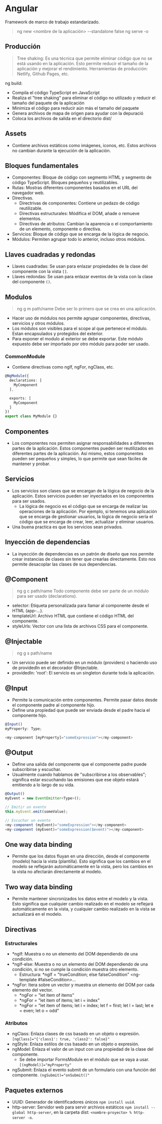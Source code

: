 # Angular

Framework de marco de trabajo estandarizado.

> ng new <nombre de la aplicación> --standalone false
> ng serve -o

## Producción

> Tree shaking: Es una técnica que permite eliminar código que no se está usando en la aplicación. Esto permite reducir el tamaño de la aplicación y mejorar el rendimiento.
> Herramientas de producción: Netlify, Github Pages, etc.

ng build:

- Compila el código TypeScript en JavaScript
- Realiza el "tree shaking" para eliminar el código no utilizado y reducir el tamaño del paquete de la aplicación
- Minimiza el código para reducir aún más el tamaño del paquete
- Genera archivos de mapa de origen para ayudar con la depuració
- Coloca los archivos de salida en el directorio dist/

## Assets

- Contiene archivos estáticos como imágenes, iconos, etc. Estos archivos no cambian durante la ejecución de la aplicación.

## Bloques fundamentales

- Componentes: Bloque de código con segmento HTML y segmento de código TypeScript. Bloques pequeños y reutilizables.
- Rutas: Mostras diferentes componentes basados en el URL del navegador web.
- Directivas.
  - Directrivas de componentes: Contiene un pedazo de código reutilizable.
  - Directivas estructurales: Módifica el DOM, añade o remueve elementos.
  - Directivas de atributos: Cambian la aparencia o el comportamiento de un elemento, componente o directiva.
- Servicios: Bloque de código que se encarga de la lógica de negocio.
- Módulos: Permiten agrupar todo lo anterior, incluso otros módulos.

## Llaves cuadradas y redondas

- Llaves cuadradas: Se usan para enlazar propiedades de la clase del componente con la vista `[]`.
- Llaves redondas: Se usan para enlazar eventos de la vista con la clase del componente `()`.

## Modulos

> ng g m path/name
> Debe ser lo primero que se crea en una aplicación.

- Hacer uso de módulos nos permite agrupar componentes, directivas, servicios y otros módulos.
- Los módulos son visibles para el scope al que pertenece el módulo. Estan encapsulados y protegidos del exterior.
- Para exponer el modulo al exterior se debe exportar. Este módulo expuesto debe ser importado por otro módulo para poder ser usado.

### CommonModule

- Contiene directivas como ngIf, ngFor, ngClass, etc.

```typescript
@NgModule({
  declarations: [
    MyComponent
  ],

  exports: [
    MyComponent
  ]
})
export class MyModule {}
```

## Componentes

- Los componentes nos permiten asignar responsabilidades a diferentes partes de la aplicación. Estos componentes pueden ser reutilizados en diferentes partes de la aplicación. Así mismo, estos componentes pueden ser pequeños y simples, lo que permite que sean fáciles de mantener y probar.

## Servicios

- Los servicios son clases que se encargan de la lógica de negocio de la aplicación. Estos servicios pueden ser inyectados en los componentes para ser usados.
  - La lógica de negocio es el código que se encarga de realizar las operaciones de la aplicación. Por ejemplo, si tenemos una aplicación que se encarga de gestionar usuarios, la lógica de negocio sería el código que se encarga de crear, leer, actualizar y eliminar usuarios.
- Una buena practica es que los servicios sean privados.

## Inyección de dependencias

- La inyección de dependencias es un patrón de diseño que nos permite crear instancias de clases sin tener que crearlas directamente. Esto nos permite desacoplar las clases de sus dependencias.

## @Component

> ng g c path/name
> Todo componente debe ser parte de un módulo para ser usado (declarations).

- selector: Etiqueta personalizada para llamar al componente desde el HTML (app-...).
- templateUrl: Archivo HTML que contiene el código HTML del componente.
- styleUrls: Vector con una lista de archivos CSS para el componente.

## @Injectable

> ng g s path/name

- Un servicio puede ser definido en un módulo (providers) o haciendo uso de providedIn en el decorador @Injectable.
- providedIn: 'root': El servicio es un singleton durante toda la aplicación.

## @Input

- Permite la comunicación entre componentes. Permite pasar datos desde el componente padre al componente hijo.
- Define una propiedad que puede ser enviada desde el padre hacia el componente hijo.

```typescript
@Input() 
myProperty: Type;

<my-component [myProperty]="someExpression"></my-component>
```

## @Output

- Define una salida del componente que el componente padre puede subscribirse y escuchar.
- Usualmente cuando hablamos de "subscribirse a los observables"; significa estar escuchando las emisiones que ese objeto estará emitiendo a lo largo de su vida.

```typescript
@Output()
myEvent = new EventEmitter<Type>();

// Emitir un evento
this.myEvent.emit(someValue);

// Escuchar un evento
<my-component (myEvent)="someExpression"></my-component>
<my-component (myEvent)="someExpression($event)"></my-component>
```

## One way data binding

- Permite que los datos fluyan en una dirección, desde el componente (modelo) hacia la vista (plantilla). Esto significa que los cambios en el modelo se reflejarán automáticamente en la vista, pero los cambios en la vista no afectarán directamente al modelo.

## Two way data binding

- Permite mantener sincronizados los datos entre el modelo y la vista. Esto significa que cualquier cambio realizado en el modelo se reflejará automáticamente en la vista, y cualquier cambio realizado en la vista se actualizará en el modelo.

## Directivas

### Estructurales

- *ngIf: Muestra o no un elemento del DOM dependiendo de una condición.
- *ngIf-else: Muestra o no un elemento del DOM dependiendo de una condición, si no se cumple la condición muestra otro elemento.
  - Estructura:
    *ngIf = "trueCondition; else falseCondition"
    <ng-template #falseCondition>...</ng-template>
- *ngFor: Itera sobre un vector y muestra un elemento del DOM por cada elemento del vector.
  - *ngFor = "let item of items"
  - *ngFor = "let item of items; let i = index"
  - *ngFor = "let item of items; let i = index; let f = first; let l = last; let e = even; let o = odd"

### Atributos

- ngClass: Enlaza clases de css basado en un objeto o expresión.
  `[ngClass]="{'class1': true, 'class2': false}"`
- ngStyle: Enlaza estilos de css basado en un objeto o expresión.
- ngModel: Enlaza el valor de un input con una propiedad de la clase del componente.
  - Se debe importar FormsModule en el módulo que se vaya a usar.
  `[(ngModel)]="myProperty"`
- ngSubmit: Enlaza el evento submit de un formulario con una función del componente.
  `(ngSubmit)="onSubmit()"`

## Paquetes externos

- UUID: Generador de identificadores únicos `npm install uuid`.
- http-server: Servidor web para servir archivos estáticos `npm install --global http-server`, en la carpeta dist: `<nombre-proyecto> % http-server -o`.
